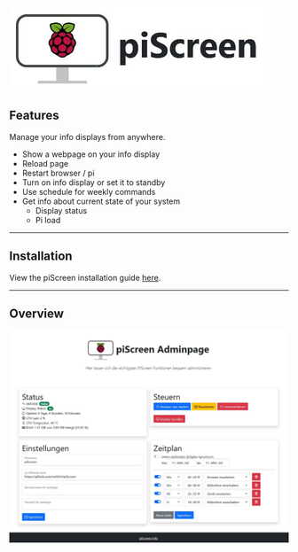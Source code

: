![piScreen](https://raw.githubusercontent.com/Jet0JLH/piScreen/gh-pages/img/piScreenBanner.jpg)

## Features 

Manage your info displays from anywhere.

  * Show a webpage on your info display
  * Reload page
  * Restart browser / pi
  * Turn on info display or set it to standby
  * Use schedule for weekly commands
  * Get info about current state of your system
    * Display status
    * Pi load

***

## Installation
View the piScreen installation guide [here](https://github.com/Jet0JLH/piScreen/wiki/Installation-guide).

***

## Overview
![piScreen](https://raw.githubusercontent.com/Jet0JLH/piScreen/gh-pages/img/piScreen_pageAdmin_v1.0.0.JPG)
